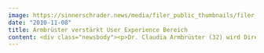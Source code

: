 ```yaml
---
image: https://sinnerschrader.news/media/filer_public_thumbnails/filer_public/6e/3b/6e3b60a5-7383-4c06-ae1f-dd2c2cee767d/varfoldersdjk8pxf42x64d8fxslz8jcc8fc0000gnttmpbhfsl3__480x288_q85_crop_subsampling-2_upscale.jpg
date: "2010-11-08"
title: Armbrüster verstärkt User Experience Bereich
content: <div class="newsbody"><p>Dr. Claudia Armbrüster (32) wird Director User Experience bei SinnerSchrader. Die promovierte Psychologin leitet dort künftig ein interdisziplinäres Team aus Designern und Konzeptern und wird die Entwicklung benutzerfreundlicher Websites vorantreiben.<br/>Während ihrer akademischen Laufbahn an der RWTH Aachen und der FH Bonn-Rhein-Sieg spezialisierte sich Dr. Claudia Armbrüster auf Mensch-Maschine-Interaktion mit den Schwerpunkten Usability und virtuelle Realität.</p><p>Chris Wallon, Geschäftsführer Kreation bei SinnerSchrader&#58; „Unsere Kunden fragen immer stärker auch Beratungsleistungen nach&#58; von strategischer Konzeption über Analyse bis hin zu der Entwicklung einer guten User Experience. Wir freuen uns, diesen Bereich mit Claudia Armbrüster zu verstärken.”</p><p>Als Head of User Experience Architecture bei Syzygy Deutschland in Bad Homburg betreute Dr. Claudia Armbrüster zuletzt Kunden wie ZDF, Deutsche Bank und o2.</p><p><a class="news-backlink" href="/de/"><svg class="svg-ico svg-ico--arrow-left"><use xlink&#58;href="#arrow-down"></use></svg>Zurück zur Presse Übersicht</a></p></div>
---
```

